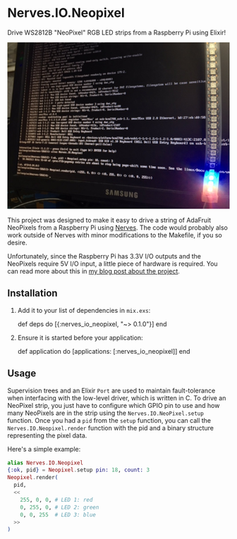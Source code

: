 # Nerves.IO.Neopixel

Drive WS2812B "NeoPixel" RGB LED strips from a Raspberry Pi using Elixir!

![NeoPixel strip driven by a Raspberry Pi](nerves_neopixel_rgb.jpg)

This project was designed to make it easy to drive a string of AdaFruit NeoPixels from a Raspberry Pi using [Nerves](http://nerves-project.org).
The code would probably also work outside of Nerves with minor modifications to the Makefile, if you so desire.

Unfortunately, since the Raspberry Pi has 3.3V I/O outputs and the NeoPixels require 5V I/O input, a little piece of hardware is required.
You can read more about this in [my blog post about the project](http://www.gregmefford.com/blog/2016/01/22/driving-neopixels-with-elixir-and-nerves).

## Installation

  1. Add it to your list of dependencies in `mix.exs`:

        def deps do
          [{:nerves_io_neopixel, "~> 0.1.0"}]
        end

  2. Ensure it is started before your application:

        def application do
          [applications: [:nerves_io_neopixel]]
        end

## Usage

Supervision trees and an Elixir `Port` are used to maintain fault-tolerance when interfacing with the low-level driver, which is written in C.
To drive an NeoPixel strip, you just have to configure which GPIO pin to use and how many NeoPixels are in the strip using the `Nerves.IO.NeoPixel.setup` function.
Once you had a `pid` from the `setup` function, you can call the `Nerves.IO.Neopixel.render` function with the pid and a binary structure representing the pixel data.

Here's a simple example:

``` elixir example.exs
alias Nerves.IO.Neopixel
{:ok, pid} = Neopixel.setup pin: 18, count: 3
Neopixel.render(
  pid,
  <<
    255, 0, 0, # LED 1: red
    0, 255, 0, # LED 2: green
    0, 0, 255  # LED 3: blue
  >>
)
```
